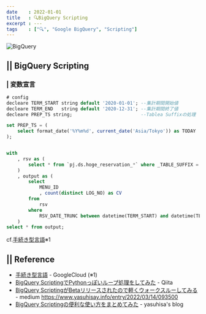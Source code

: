```yaml
---
date    : 2022-01-01
title   : 🔍BigQuery Scripting
excerpt : ---
tags    : ["🔍", "Google BigQuery", "Scripting"]
---
```


![BigQuery](https://cdn-ssl-devio-img.classmethod.jp/wp-content/uploads/2020/09/gcp-eyecatch-bigquery_1200x630.png)

## || BigQuery Scripting
### | 変数宣言
```sql
# config
decleare TERM_START string default '2020-01-01'; --集計期間開始値
decleare TERM_END   string default '2020-12-31'; --集計期間終了値
decleare PREP_TS string;                         --Tablea Suffixの処理

set PREP_TS = (
    select format_date('%Y%m%d', current_date('Asia/Tokyo')) as TODAY
);


with
    , rsv as (
        select * from `pj.ds.hoge_reservation_*` where _TABLE_SUFFIX = PREP_TS
    )
    , output as (
        select
            MENU_ID
            , count(distinct LOG_NO) as CV
        from 
            rsv
        where
            RSV_DATE_TRUNC between datetime(TERM_START) and datetime(TERM_END)
    )
select * from output;
```

cf.[手続き型言語](https://cloud.google.com/bigquery/docs/reference/standard-sql/scripting)※1



## || Reference
+ [手続き型言語](https://cloud.google.com/bigquery/docs/reference/standard-sql/scripting) - GoogleCloud (※1)
+ [BigQuery ScriptingでPythonっぽいループ処理をしてみた](https://qiita.com/CraveOwl/items/5ffcf5edac238b165bbb) - Qiita
+ [BigQuery ScriptingがBetaリリースされたので軽くウォークスルーしてみる](https://medium.com/google-cloud-jp/bigquery-scripting%E3%81%8Cbeta%E3%83%AA%E3%83%AA%E3%83%BC%E3%82%B9%E3%81%95%E3%82%8C%E3%81%9F%E3%81%AE%E3%81%A7%E8%BB%BD%E3%81%8F%E3%82%A6%E3%82%A9%E3%83%BC%E3%82%AF%E3%82%B9%E3%83%AB%E3%83%BC%E3%81%97%E3%81%A6%E3%81%BF%E3%82%8B-1408bab2c026) - medium
https://www.yasuhisay.info/entry/2022/03/14/093500
+ [BigQuery Scriptingの便利な使い方をまとめてみた](https://www.yasuhisay.info/entry/2022/03/14/093500) - yasuhisa's blog
